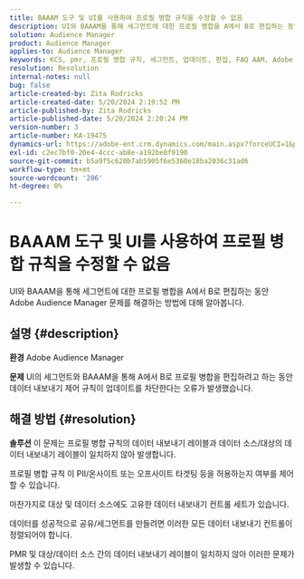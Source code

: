 ```yaml
---
title: BAAAM 도구 및 UI를 사용하여 프로필 병합 규칙을 수정할 수 없음
description: UI와 BAAAM을 통해 세그먼트에 대한 프로필 병합을 A에서 B로 편집하는 동안 Adobe Audience Manager 문제를 해결하는 방법에 대해 알아봅니다.
solution: Audience Manager
product: Audience Manager
applies-to: Audience Manager
keywords: KCS, pmr, 프로필 병합 규칙, 세그먼트, 업데이트, 편집, FAQ AAM, Adobe Audience Manager, 수정할 수 없음, BAAAM 도구
resolution: Resolution
internal-notes: null
bug: false
article-created-by: Zita Rodricks
article-created-date: 5/20/2024 2:19:52 PM
article-published-by: Zita Rodricks
article-published-date: 5/20/2024 2:20:24 PM
version-number: 3
article-number: KA-19475
dynamics-url: https://adobe-ent.crm.dynamics.com/main.aspx?forceUCI=1&pagetype=entityrecord&etn=knowledgearticle&id=7f22d003-b416-ef11-9f8a-6045bd026dc7
exl-id: c2ec7bf0-20e4-4ccc-ab8e-a192be0f9190
source-git-commit: b5a9f5c620b7ab5905f6e5360e18ba2036c31ad6
workflow-type: tm+mt
source-wordcount: '206'
ht-degree: 0%

---
```


# BAAAM 도구 및 UI를 사용하여 프로필 병합 규칙을 수정할 수 없음


UI와 BAAAM을 통해 세그먼트에 대한 프로필 병합을 A에서 B로 편집하는 동안 Adobe Audience Manager 문제를 해결하는 방법에 대해 알아봅니다.

## 설명 {#description}


<b>환경</b>
Adobe Audience Manager

<b>문제</b>
UI의 세그먼트와 BAAAM을 통해 A에서 B로 프로필 병합을 편집하려고 하는 동안 데이터 내보내기 제어 규칙이 업데이트를 차단한다는 오류가 발생했습니다.


## 해결 방법 {#resolution}


<b>솔루션</b>
이 문제는 프로필 병합 규칙의 데이터 내보내기 레이블과 데이터 소스/대상의 데이터 내보내기 레이블이 일치하지 않아 발생합니다.

프로필 병합 규칙 이 PII/온사이트 또는 오프사이트 타겟팅 등을 허용하는지 여부를 제어할 수 있습니다.

마찬가지로 대상 및 데이터 소스에도 고유한 데이터 내보내기 컨트롤 세트가 있습니다.

데이터를 성공적으로 공유/세그먼트를 만들려면 이러한 모든 데이터 내보내기 컨트롤이 정렬되어야 합니다.

PMR 및 대상/데이터 소스 간의 데이터 내보내기 레이블이 일치하지 않아 이러한 문제가 발생할 수 있습니다.
